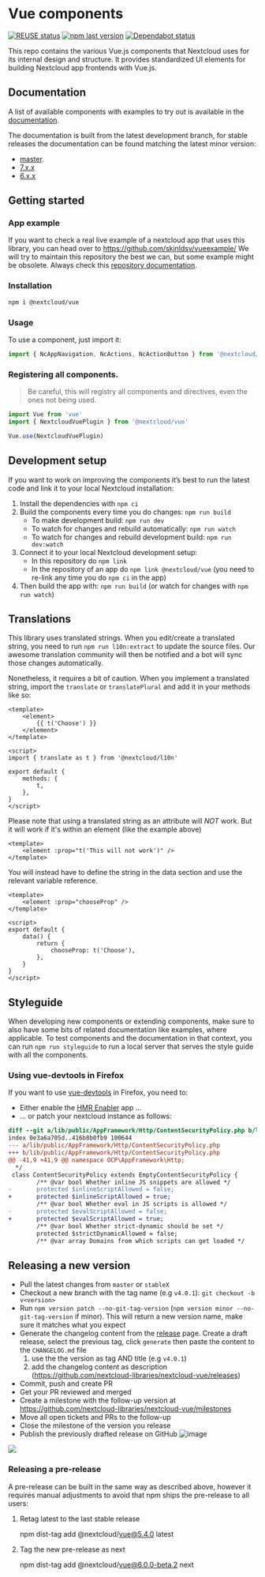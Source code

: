 <!--
  - SPDX-FileCopyrightText: 2018 Nextcloud GmbH and Nextcloud contributors
  - SPDX-License-Identifier: AGPL-3.0-or-later
-->

# Vue components

[![REUSE status](https://api.reuse.software/badge/github.com/nextcloud-libraries/nextcloud-vue)](https://api.reuse.software/info/github.com/nextcloud-libraries/nextcloud-vue)
[![npm last version](https://img.shields.io/npm/v/@nextcloud/vue.svg?style=flat-square)](https://www.npmjs.com/package/@nextcloud/vue)
[![Dependabot status](https://img.shields.io/badge/Dependabot-enabled-brightgreen.svg?longCache=true&style=flat-square&logo=dependabot)](https://dependabot.com)

This repo contains the various Vue.js components that Nextcloud uses for its internal design and structure. It provides standardized UI elements for building Nextcloud app frontends with Vue.js.

## Documentation

A list of available components with examples to try out is available in the [documentation](https://nextcloud-vue-components.netlify.app).

The documentation is built from the latest development branch, for stable releases the documentation can be found matching the latest minor version:

- [master](https://nextcloud-vue-components.netlify.app).
- [7.x.x](https://stable7--nextcloud-vue-components.netlify.app/)
- [6.x.x](https://stable6--nextcloud-vue-components.netlify.app/)

## Getting started

### App example
If you want to check a real live example of a nextcloud app that uses this library, you can head over to https://github.com/skjnldsv/vueexample/
We will try to maintain this repository the best we can, but some example might be obsolete. Always check this [repository documentation](#documentation).

### Installation

```bash
npm i @nextcloud/vue
```

### Usage

To use a component, just import it:

```js
import { NcAppNavigation, NcActions, NcActionButton } from '@nextcloud/vue'
```

### Registering all components.

> Be careful, this will registry all components and directives, even the ones not being used.

```js
import Vue from 'vue'
import { NextcloudVuePlugin } from '@nextcloud/vue'

Vue.use(NextcloudVuePlugin)
```

## Development setup

If you want to work on improving the components it’s best to run the latest code and link it to your local Nextcloud installation:

1. Install the dependencies with `npm ci`
2. Build the components every time you do changes: `npm run build`
    - To make development build: `npm run dev`
    - To watch for changes and rebuild automatically: `npm run watch`
    - To watch for changes and rebuild development build: `npm run dev:watch`
3. Connect it to your local Nextcloud development setup:
    - In this repository do `npm link`
    - In the repository of an app do `npm link @nextcloud/vue` (you need to re-link any time you do `npm ci` in the app)
4. Then build the app with: `npm run build` (or watch for changes with `npm run watch`)

## Translations

This library uses translated strings.
When you edit/create a translated string, you need to run `npm run l10n:extract` to update the source files.
Our awesome translation community will then be notified and a bot will sync those changes automatically.

Nonetheless, it requires a bit of caution.
When you implement a translated string, import the `translate` or `translatePlural` and add it in your methods like so:
```vue
<template>
	<element>
		{{ t('Choose') }}
	</element>
</template>

<script>
import { translate as t } from '@nextcloud/l10n'

export default {
	methods: {
		t,
	},
}
</script>
```

Please note that using a translated string as an attribute will _NOT_ work.
But it will work if it's within an element (like the example above)
```vue
<template>
	<element :prop="t('This will not work')" />
</template>
```

You will instead have to define the string in the data section and use the relevant variable reference.
```vue
<template>
	<element :prop="chooseProp" />
</template>

<script>
export default {
	data() {
		return {
			chooseProp: t('Choose'),
		},
	}
}
</script>
```

## Styleguide

When developing new components or extending components, make sure to also have some bits of related documentation like examples, where applicable.
To test components and the documentation in that context, you can run `npm run styleguide` to run a local server that serves the style guide
with all the components.

### Using vue-devtools in Firefox

If you want to use [vue-devtools](https://github.com/vuejs/vue-devtools) in Firefox, you need to:

* Either enable the [HMR Enabler](https://github.com/nextcloud/hmr_enabler) app …
* … or patch your nextcloud instance as follows:

```diff
diff --git a/lib/public/AppFramework/Http/ContentSecurityPolicy.php b/lib/public/AppFramework/Http/ContentSecurityPolicy.php
index 0e3a6a705d..416b8b0fb9 100644
--- a/lib/public/AppFramework/Http/ContentSecurityPolicy.php
+++ b/lib/public/AppFramework/Http/ContentSecurityPolicy.php
@@ -41,9 +41,9 @@ namespace OCP\AppFramework\Http;
  */
 class ContentSecurityPolicy extends EmptyContentSecurityPolicy {
        /** @var bool Whether inline JS snippets are allowed */
-       protected $inlineScriptAllowed = false;
+       protected $inlineScriptAllowed = true;
        /** @var bool Whether eval in JS scripts is allowed */
-       protected $evalScriptAllowed = false;
+       protected $evalScriptAllowed = true;
        /** @var bool Whether strict-dynamic should be set */
        protected $strictDynamicAllowed = false;
        /** @var array Domains from which scripts can get loaded */
```

## Releasing a new version

- Pull the latest changes from `master` or `stableX`
- Checkout a new branch with the tag name (e.g `v4.0.1`): `git checkout -b v<version>`
- Run `npm version patch --no-git-tag-version` (`npm version minor --no-git-tag-version` if minor).
  This will return a new version name, make sure it matches what you expect
- Generate the changelog content from the [release](https://github.com/nextcloud-libraries/nextcloud-vue/releases) page.
  Create a draft release, select the previous tag, click `generate` then paste the content to the `CHANGELOG.md` file
  1. use the the version as tag AND title (e.g `v4.0.1`)
  2. add the changelog content as description (https://github.com/nextcloud-libraries/nextcloud-vue/releases)
- Commit, push and create PR
- Get your PR reviewed and merged
- Create a milestone with the follow-up version at https://github.com/nextcloud-libraries/nextcloud-vue/milestones
- Move all open tickets and PRs to the follow-up
- Close the milestone of the version you release
- Publish the previously drafted release on GitHub
  ![image](https://user-images.githubusercontent.com/14975046/124442568-2a952500-dd7d-11eb-82a2-402f9170231a.png)

<a href="https://www.netlify.com">
  <img src="https://www.netlify.com/img/global/badges/netlify-dark.svg"/>
</a>

### Releasing a pre-release

A pre-release can be built in the same way as described above, however it requires manual adjustments to avoid that npm ships the pre-release to all users:

1. Retag latest to the last stable release

    npm dist-tag add @nextcloud/vue@5.4.0 latest

2. Tag the new pre-release as next

    npm dist-tag add @nextcloud/vue@6.0.0-beta.2 next
